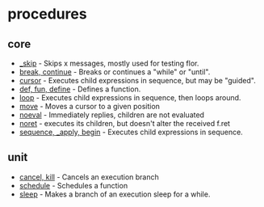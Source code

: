 
# procedures

## core

* [_skip](_skip.md) - Skips x messages, mostly used for testing flor.
* [break, continue](break.md) - Breaks or continues a "while" or "until".
* [cursor](cursor.md) - Executes child expressions in sequence, but may be "guided".
* [def, fun, define](define.md) - Defines a function.
* [loop](loop.md) - Executes child expressions in sequence, then loops around.
* [move](move.md) - Moves a cursor to a given position
* [noeval](noeval.md) - Immediately replies, children are not evaluated
* [noret](noret.md) - executes its children, but doesn't alter the received f.ret
* [sequence, _apply, begin](sequence.md) - Executes child expressions in sequence.

## unit

* [cancel, kill](cancel.md) - Cancels an execution branch
* [schedule](schedule.md) - Schedules a function
* [sleep](sleep.md) - Makes a branch of an execution sleep for a while.

